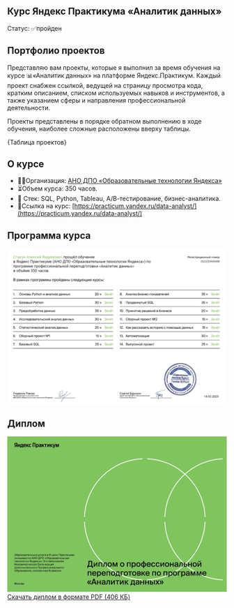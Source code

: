 ## Курс Яндекс Практикума «Аналитик данных»
Статус: ✅пройден
## Портфолио проектов
Представляю вам проекты, которые я выполнил за время обучения на курсе 📊«Аналитик данных» на платформе Яндекс.Практикум. Каждый проект снабжен ссылкой, ведущей на страницу просмотра кода, кратким описанием, списком используемых навыков и инструментов, а также указанием сферы и направления профессиональной деятельности.

Проекты представлены в порядке обратном выполнению в ходе обучения, наиболее сложные расположены вверху таблицы.

{Таблица проектов}

## О курсе
 - 🧑‍🏫Организация: [АНО ДПО «Образовательные технологии Яндекса»](https://yandex.ru/edtech/documents)
 - ⏳Объем курса: 350 часов.
 - 🧰 Стек: SQL, Python, Tableau, А/В-тестирование, бизнес-аналитика.
 - 🔗Ссылка на курс: [https://practicum.yandex.ru/data-analyst/](https://practicum.yandex.ru/data-analyst/)
## Программа курса
![Аналитик данных — программа](/certificate/20232DA00088_rus_2p.png)
## Диплом
![Аналитик данных — диплом](/certificate/20232DA00088_rus_1p.png)
 [Скачать диплом в формате PDF (406 КБ)](/certificate/20232DA00088_rus.pdf)